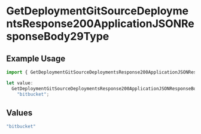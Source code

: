 # GetDeploymentGitSourceDeploymentsResponse200ApplicationJSONResponseBody29Type

## Example Usage

```typescript
import { GetDeploymentGitSourceDeploymentsResponse200ApplicationJSONResponseBody29Type } from "@simplesagar/vercel/models/getdeploymentop.js";

let value:
  GetDeploymentGitSourceDeploymentsResponse200ApplicationJSONResponseBody29Type =
    "bitbucket";
```

## Values

```typescript
"bitbucket"
```